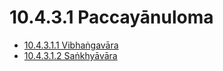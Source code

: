 # 10.4.3.1 Paccayānuloma

* [10.4.3.1.1 Vibhaṅgavāra](10.4.3.1/10.4.3.1.1.md)
* [10.4.3.1.2 Saṅkhyāvāra](10.4.3.1/10.4.3.1.2.md)
